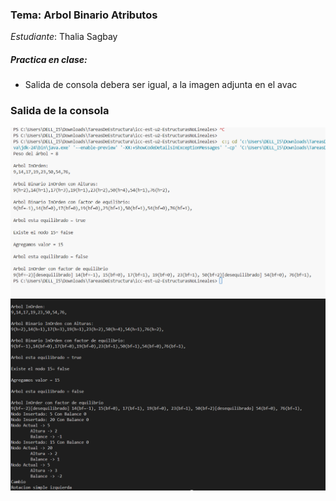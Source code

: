 ### Tema: Arbol Binario Atributos
*Estudiante*: Thalia Sagbay

##### Practica en clase:
- Salida de consola debera ser igual, a la imagen adjunta en el avac

### Salida de la consola
![Captura de terminal](image.png)
![Tarea](image-1.png)
